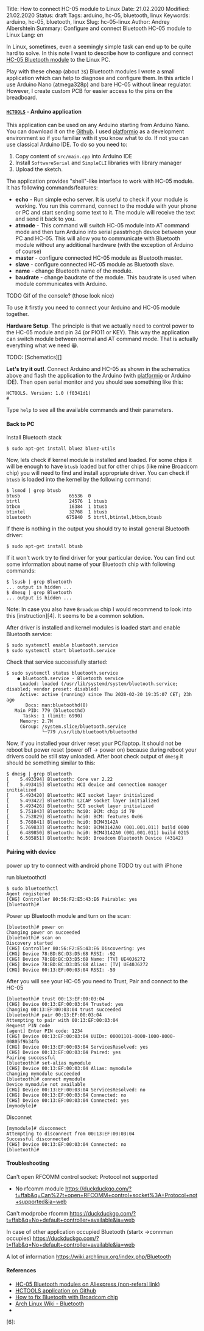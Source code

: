 Title: How to connect HC-05 module to Linux
Date: 21.02.2020
Modified: 21.02.2020
Status: draft
Tags: arduino, hc-05, bluetooth, linux
Keywords: arduino, hc-05, bluetooth, linux
Slug: hc-05-linux
Author: Andrey Albershtein
Summary: Configure and connect Bluetooth HC-05 module to Linux
Lang: en

In Linux, sometimes, even a seemingly simple task can end up to be quite hard to
solve. In this note I want to describe how to configure and connect [HC-05
Bluetooth module][1] to the Linux PC.

Play with these cheap (about `3$`) Bluetooth modules I wrote a small application
which can help to diagnose and configure them. In this article I use Arduino
Nano (atmega328p) and bare HC-05 without linear regulator. However, I create
custom PCB for easier access to the pins on the breadboard.

#### [`HCTOOLS`][3] - Arduino application

This application can be used on any Arduino starting from Arduino Nano. You can
download it on the [Github][3]. I used [platformio][2] as a development
environment so if you familiar with it you know what to do. If not you can use
classical Arduino IDE. To do so you need to:

1. Copy content of `src/main.cpp` into Arduino IDE
2. Install `SoftwareSerial` and `SimpleCLI` libraries with library manager
3. Upload the sketch.

The application provides "shell"-like interface to work with HC-05 module. It
has following commands/features:

* **echo** - Run simple echo server. It is useful to check if your module is
  working. You run this command, connect to the module with your phone or PC
  and start sending some text to it. The module will receive the text and
  send it back to you.
* **atmode** - This command will switch HC-05 module into AT command mode
  and then turn Arduino into serial passtrhogh device between your PC and
  HC-05. This will allow you to communicate with Bluetooth module without
  any additional hardware (with the exception of Arduino of course)
* **master** - configure connected HC-05 module as Bluetooth master.
* **slave** - configure connected HC-05 module as Bluetooth slave.
* **name** - change Bluetooth name of the module.
* **baudrate** - change baudrate of the module. This baudrate is used when
  module communicates with Arduino.

TODO Gif of the console? (those look nice)

To use it firstly you need to connect your Arduino and HC-05 module together.

**Hardware Setup**. The principle is that we actually need to control power to
the HC-05 module and pin 34 (or PIO11 or KEY). This way the application can
switch module between normal and AT command mode. That is actually everything
what we need 😀.

TODO: [Schematics][]

**Let's try it out!**. Connect Arduino and HC-05 as shown in the schematics
above and flash the application to the Arduino (with [platformio][2] or Arduino
IDE). Then open serial monitor and you should see something like this:

```text
HCTOOLS. Version: 1.0 (f0341d1)
# 
```

Type `help` to see all the available commands and their parameters.

#### Back to PC

Install Bluetooth stack

```shell
$ sudo apt-get install bluez bluez-utils
```

Now, lets check if kernel module is installed and loaded. For some chips it will
be enough to have `btusb` loaded but for other chips (like mine Broadcom chip)
you will need to find and install appropriate driver. You can check if `btusb`
is loaded into the kernel by the following command:

```shell
$ lsmod | grep btusb
btusb                  65536  0
btrtl                  24576  1 btusb
btbcm                  16384  1 btusb
btintel                32768  1 btusb
bluetooth             675840  5 btrtl,btintel,btbcm,btusb
```

If there is nothing in the output you should try to install general Bluetooth
driver:

```shell
$ sudo apt-get install btusb
```

If it won't work try to find driver for your particular device. You can find out
some information about name of your Bluetooth chip with following commands:

```shell
$ lsusb | grep Bluetooth
... output is hidden ...
$ dmesg | grep Bluetooth
... output is hidden ...
```

<p class="note-right">
<span class="note-sign">Note:</span> 
In case you also have <code>Broadcom</code> chip I would recommend to look into
this [instruction][4]. It seems to be a common solution.
</p>

After driver is installed and kernel modules is loaded start and enable
Bluetooth service:

```shell
$ sudo systemctl enable bluetooth.service
$ sudo systemctl start bluetooth.service
```

Check that service successfully started:

```shell
$ sudo systemctl status bluetooth.service
    ● bluetooth.service - Bluetooth service
     Loaded: loaded (/usr/lib/systemd/system/bluetooth.service; disabled; vendor preset: disabled)
     Active: active (running) since Thu 2020-02-20 19:35:07 CET; 23h ago
       Docs: man:bluetoothd(8)
   Main PID: 779 (bluetoothd)
      Tasks: 1 (limit: 6990)
     Memory: 2.7M
     CGroup: /system.slice/bluetooth.service
             └─779 /usr/lib/bluetooth/bluetoothd
```

Now, if you installed your driver reset your PC/laptop. It should not be reboot
but power reset (power off -> power on) because during reboot your drivers could
be still stay unloaded. After boot check output of `dmesg` it should be
something similar to this:

```shell
$ dmesg | grep Bluetooth
[    5.493394] Bluetooth: Core ver 2.22
[    5.493415] Bluetooth: HCI device and connection manager initialized
[    5.493420] Bluetooth: HCI socket layer initialized
[    5.493422] Bluetooth: L2CAP socket layer initialized
[    5.493426] Bluetooth: SCO socket layer initialized
[    5.751843] Bluetooth: hci0: BCM: chip id 70
[    5.752829] Bluetooth: hci0: BCM: features 0x06
[    5.768841] Bluetooth: hci0: BCM43142A
[    5.769833] Bluetooth: hci0: BCM43142A0 (001.001.011) build 0000
[    6.489850] Bluetooth: hci0: BCM43142A0 (001.001.011) build 0215
[    6.505851] Bluetooth: hci0: Broadcom Bluetooth Device (43142)
```

#### Pairing with device

power up
try to connect with android phone
TODO try out with iPhone

run bluetoothctl

```shell
$ sudo bluetoothctl
Agent registered
[CHG] Controller 80:56:F2:E5:43:E6 Pairable: yes
[bluetooth]# 
```

Power up Bluetooth module and turn on the scan:

```shell
[bluetooth]# power on
Changing power on succeeded
[bluetooth]# scan on
Discovery started
[CHG] Controller 80:56:F2:E5:43:E6 Discovering: yes
[CHG] Device 78:BD:BC:D3:D5:68 RSSI: -92
[CHG] Device 78:BD:BC:D3:D5:68 Name: [TV] UE40J6272
[CHG] Device 78:BD:BC:D3:D5:68 Alias: [TV] UE40J6272
[CHG] Device 00:13:EF:00:03:04 RSSI: -59
```

After you will see your HC-05 you need to 
Trust, Pair and connect to the HC-05

```shell
[bluetooth]# trust 00:13:EF:00:03:04
[CHG] Device 00:13:EF:00:03:04 Trusted: yes
Changing 00:13:EF:00:03:04 trust succeeded
[bluetooth]# pair 00:13:EF:00:03:04
Attempting to pair with 00:13:EF:00:03:04
Request PIN code
[agent] Enter PIN code: 1234
[CHG] Device 00:13:EF:00:03:04 UUIDs: 00001101-0000-1000-8000-00805f9b34fb
[CHG] Device 00:13:EF:00:03:04 ServicesResolved: yes
[CHG] Device 00:13:EF:00:03:04 Paired: yes
Pairing successful
[bluetooth]# set-alias mymodule
[CHG] Device 00:13:EF:00:03:04 Alias: mymodule
Changing mymodule succeeded
[bluetooth]# connect mymodule
Device mymodule not available
[CHG] Device 00:13:EF:00:03:04 ServicesResolved: no
[CHG] Device 00:13:EF:00:03:04 Connected: no
[CHG] Device 00:13:EF:00:03:04 Connected: yes
[mymodyle]# 
```

Disconnet

```shell
[mymodule]# disconnect
Attempting to disconnect from 00:13:EF:00:03:04
Successful disconnected
[CHG] Device 00:13:EF:00:03:04 Connected: no
[bluetooth]# 
```


#### Troubleshooting

Can't open RFCOMM control socket: Protocol not supported 
- No rfcomm module
https://duckduckgo.com/?t=ffab&q=Can%27t+open+RFCOMM+control+socket%3A+Protocol+not+supported&ia=web

Can't modprobe rfcomm
https://duckduckgo.com/?t=ffab&q=No+default+controller+available&ia=web

In case of other application occupied Bluetooth (startx ->connman occupies)
https://duckduckgo.com/?t=ffab&q=No+default+controller+available&ia=web

A lot of information
https://wiki.archlinux.org/index.php/Bluetooth

#### References

* [HC-05 Bluetooth modules on Aliexpress (non-referal link)][1]
* [HCTOOLS application on Github][3]
* [How to fix Bluetooth with Broadcom chip][4]
* [Arch Linux Wiki - Bluetooth][5]
* [][3]

[1]: https://www.aliexpress.com/wholesale?catId=0&SearchText=HC-05+Bluetooth
[2]: https://platformio.org/
[3]: https://github.com/alberand/hctools
[4]: https://askubuntu.com/questions/632336/bluetooth-broadcom-43142-isnt-working/632348#632348 
[5]: https://wiki.archlinux.org/index.php/Bluetooth
[6]: 
